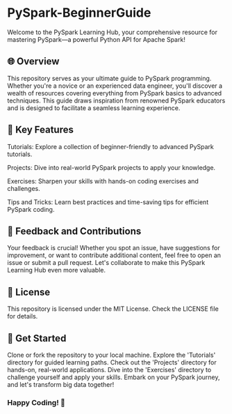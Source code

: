 # PySpark-BeginnerGuide
Welcome to the PySpark Learning Hub, your comprehensive resource for mastering PySpark—a powerful Python API for Apache Spark!

## 🌐 Overview

This repository serves as your ultimate guide to PySpark programming. Whether you're a novice or an experienced data engineer, you'll discover a wealth of resources covering everything from PySpark basics to advanced techniques. This guide draws inspiration from renowned PySpark educators and is designed to facilitate a seamless learning experience.

## 🚀 Key Features

Tutorials: Explore a collection of beginner-friendly to advanced PySpark tutorials.

Projects: Dive into real-world PySpark projects to apply your knowledge.

Exercises: Sharpen your skills with hands-on coding exercises and challenges.

Tips and Tricks: Learn best practices and time-saving tips for efficient PySpark coding.


## 🔄 Feedback and Contributions

Your feedback is crucial! Whether you spot an issue, have suggestions for improvement, or want to contribute additional content, feel free to open an issue or submit a pull request. Let's collaborate to make this PySpark Learning Hub even more valuable.

## 📜 License

This repository is licensed under the MIT License. Check the LICENSE file for details.

## 🔗 Get Started

Clone or fork the repository to your local machine.
Explore the 'Tutorials' directory for guided learning paths.
Check out the 'Projects' directory for hands-on, real-world applications.
Dive into the 'Exercises' directory to challenge yourself and apply your skills.
Embark on your PySpark journey, and let's transform big data together!

### Happy Coding! 🚀
